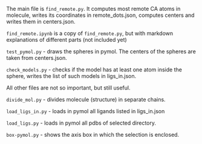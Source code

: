 The main file is `find_remote.py`. It computes most remote CA atoms in molecule, writes its coordinates in remote_dots.json, computes centers and writes them in centers.json.

`find_remote.ipynb` is a copy of `find_remote.py`, but with markdown explanations of different parts (not included yet)

`test_pymol.py` - draws the spheres in pymol. The centers of the spheres are taken from centers.json.

`check_models.py` - checks if the model has at least one atom inside the sphere, writes the list of such models in ligs_in.json.

All other files are not so important, but still useful.

`divide_mol.py` - divides molecule (structure) in separate chains.

`load_ligs_in.py` - loads in pymol all ligands listed in ligs_in.json

`load_ligs.py` - loads in pymol all pdbs of selected directory.

`box-pymol.py` - shows the axis box in which the selection is enclosed.
